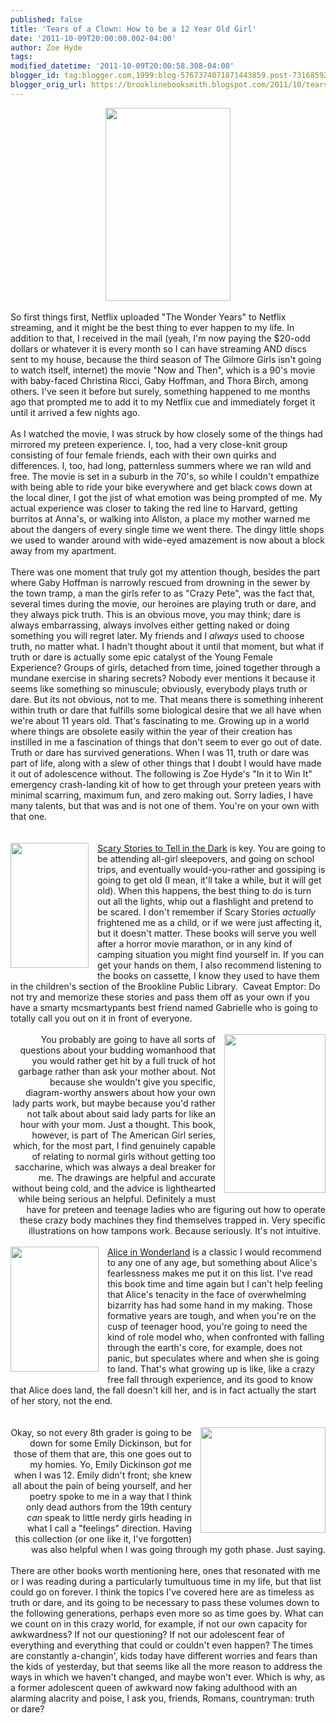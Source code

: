 ```yaml
---
published: false
title: 'Tears of a Clown: How to be a 12 Year Old Girl'
date: '2011-10-09T20:00:00.002-04:00'
author: Zoe Hyde
tags: 
modified_datetime: '2011-10-09T20:00:58.308-04:00'
blogger_id: tag:blogger.com,1999:blog-5767374071871443859.post-7316859288957724505
blogger_orig_url: https://brooklinebooksmith.blogspot.com/2011/10/tears-of-clown-how-to-be-12-year-old.html
---
```


<div class="separator" style="clear: both; text-align: center;"><a href="https://images-mediawiki-sites.thefullwiki.org/10/2/3/9/7382902975893771.jpg" imageanchor="1" style="margin-left: 1em; margin-right: 1em;"><img border="0" height="309" src="https://images-mediawiki-sites.thefullwiki.org/10/2/3/9/7382902975893771.jpg" width="200" /></a></div><br />So first things first, Netflix uploaded "The Wonder Years" to Netflix streaming, and it might be the best thing to ever happen to my life. In addition to that, I received in the mail (yeah, I'm now paying the $20-odd dollars or whatever it is every month so I can have streaming AND discs sent to my house, because the third season of The Gilmore Girls isn't going to watch itself, internet) the movie "Now and Then", which is a 90's movie with baby-faced Christina Ricci, Gaby Hoffman, and Thora Birch, among others. I've seen it before but surely, something happened to me months ago that prompted me to add it to my Netflix cue and&nbsp;immediately&nbsp;forget it until it arrived a few nights ago. <br /><br />As I watched the movie, I was struck by how closely some of the things had mirrored my preteen experience. I, too, had a very close-knit group consisting of four female friends, each with their own quirks and differences. I, too, had long, patternless summers where we ran wild and free. The movie is set in a suburb in the 70's, so while I couldn't empathize with&nbsp;being able to ride your bike everywhere and get black cows down at the local diner, I got the jist of what emotion was being prompted of me. My actual experience was closer to taking the red line to Harvard, getting burritos at Anna's, or walking into Allston, a place my mother warned me about the dangers of every single time we went there. The dingy little shops we used to wander around with wide-eyed amazement is now about a block away from my apartment. <br /><br />There was one moment that truly got my attention though, besides the part where Gaby Hoffman is narrowly rescued from drowning in the sewer by the town tramp, a man the girls refer to as "Crazy Pete", was the fact that, several times during the movie, our heroines are playing truth or dare, and they always pick truth. This is an obvious move, you may think; dare is always embarrassing, always involves either getting naked or doing something you will regret later. My friends and I <em>always </em>used to&nbsp;choose truth, no matter what. I hadn't thought about it until that moment, but what if truth or dare is actually some epic catalyst of the Young Female Experience? Groups of girls, detached from time, joined together through a mundane exercise in sharing secrets? Nobody ever mentions it because it seems like something so minuscule; obviously, everybody plays truth or dare. But its not obvious, not to me. That means there is something inherent within truth or dare that fulfills some biological desire that we all have when we're about 11 years old. That's fascinating to me. Growing up in a world where things are obsolete easily within the year of their creation has instilled in me a fascination of things that don't seem to ever go out of date. Truth or dare has survived generations. When I was 11, truth or dare was part of life, along with a slew of other things that I doubt I would have made it out of adolescence without. The following is Zoe Hyde's "In it to Win It" emergency crash-landing kit of how to get through your preteen years with minimal scarring, maximum fun, and zero making out. Sorry ladies, I have many talents, but that was and is not one of them. You're on your own with that one. <br /><br /><br /><div class="separator" style="clear: both; text-align: left;"><a href="https://edge.ebaumsworld.com/mediaFiles/picture/494842/81136539.jpg" imageanchor="1" style="clear: left; float: left; margin-bottom: 1em; margin-right: 1em;"><img border="0" height="200" src="https://edge.ebaumsworld.com/mediaFiles/picture/494842/81136539.jpg" width="125" /></a><u>Scary Stories to Tell in the Dark</u> is key. You are going to be attending all-girl sleepovers, and going on school trips, and eventually would-you-rather and gossiping is going to get old (I mean, it'll take a while, but it will get old). When this happens, the best thing to do is turn out all the lights, whip out a flashlight and pretend to be scared. I don't remember if Scary Stories <em>actually </em>frightened me as a child, or if we were just affecting it, but it doesn't matter. These books will serve you well after a horror movie marathon, or in any kind of camping situation you might find yourself in. If you can get your hands on them,&nbsp;I also recommend listening to the books on cassette, I know they used to have them in the children's section of the Brookline Public Library.&nbsp; Caveat Emptor: Do not try and memorize these stories and pass them off as your own if you have a smarty mcsmartypants best friend named Gabrielle who is going to totally call you out on it in front of everyone. </div><br /><div class="separator" style="clear: both; text-align: right;"><a href="https://ak1.ostkcdn.com/images/products/muze/books/1562476661.jpg" imageanchor="1" style="clear: right; float: right; margin-bottom: 1em; margin-left: 1em;"><img border="0" height="254" src="https://ak1.ostkcdn.com/images/products/muze/books/1562476661.jpg" width="162" /></a>You probably are going to have all sorts of questions about your budding womanhood that you would rather get hit by a full truck of hot garbage rather than ask your mother about. Not because she wouldn't give you specific, diagram-worthy answers about how your own lady parts work, but maybe because you'd rather not talk about about said lady parts for like an hour with your mom. Just a thought. This book, however, is part of The American Girl series, which, for the most part, I find genuinely capable of relating to&nbsp;normal girls without getting too saccharine, which was always a deal breaker for me. The drawings are helpful and accurate without being cold, and the advice is lighthearted while being serious an helpful. Definitely a must have for preteen and teenage ladies who are figuring out how to operate these crazy body machines they find themselves trapped in.&nbsp;Very specific illustrations on how tampons work.&nbsp;Because seriously.&nbsp;It's not&nbsp;intuitive. &nbsp;</div><div class="separator" style="clear: both; text-align: right;"><br /></div><div class="separator" style="clear: both; text-align: center;"><a href="https://www.musichouseshop.com/store/media/AliceBook.jpg" imageanchor="1" style="clear: left; float: left; margin-bottom: 1em; margin-right: 1em;"><img border="0" height="200" src="https://www.musichouseshop.com/store/media/AliceBook.jpg" width="141" /></a></div><div style="text-align: left;"><u>Alice in Wonderland</u> is a classic I would recommend to any one of any age, but something about Alice's fearlessness makes me put it on this list. I've read this book time and time again but I can't help feeling that Alice's tenacity in the face of overwhelming bizarrity has had some hand in my making. Those formative years are tough, and when you're on the cusp of teenager hood, you're going to need the kind of role model who, when confronted with falling through the earth's core, for example, does not panic, but speculates where and when she is going to land. That's what growing up is like, like a crazy free fall through experience, and its good to know that Alice does land, the fall doesn't kill her, and is in fact actually the start of her story, not the end. <br /><br /><br /></div><div class="separator" style="clear: both; text-align: right;"><a href="https://www.nybgshop.org/files/products/9780674018242/390x330.jpg" imageanchor="1" style="clear: right; float: right; margin-bottom: 1em; margin-left: 1em;"><img border="0" height="169" src="https://www.nybgshop.org/files/products/9780674018242/390x330.jpg" width="200" /></a>Okay, so not every 8th grader is going to be down for some Emily Dickinson, but for those of them that are, this one goes out to my homies. Yo, Emily Dickinson <em>got </em>me when I was 12. Emily didn't front; she knew all about the pain of being yourself, and her poetry spoke to me in a way that I think only dead authors from the 19th century <em>can </em>speak to little nerdy girls heading in what I call a "feelings" direction. Having this collection (or one like it, I've forgotten) was also helpful when I was going through my goth phase. Just saying.</div><div class="separator" style="clear: both; text-align: right;"><br /></div><div class="separator" style="clear: both; text-align: left;">﻿There are other books worth mentioning here, ones that resonated with me or I was reading during a particularly tumultuous time in my life, but that list could go on forever. I think the topics I've covered here are as timeless as truth or dare, and its going to be necessary to pass these volumes down to the following generations, perhaps even more so as time goes by. What can we count on in this crazy world, for example, if not our own capacity for awkwardness? If not our questioning? If not our adolescent fear of everything and everything that could or couldn't even happen? The times are constantly a-changin', kids today have different worries and fears than the kids of yesterday, but that seems like all the more reason to address the ways in which we haven't changed, and maybe won't ever.&nbsp;Which is why, as a former&nbsp;adolescent queen of awkward now&nbsp;faking adulthood with an alarming alacrity and poise, I ask you,&nbsp;friends, Romans, countryman: truth or dare?</div>